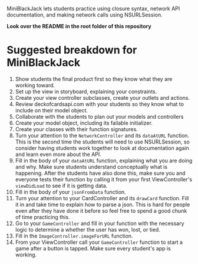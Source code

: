 MiniBlackJack lets students practice using closure syntax, network API documentation, and making network calls using NSURLSession.

**Look over the README in the root folder of this repository**

# Suggested breakdown for MiniBlackJack

1. Show students the final product first so they know what they are working toward.
1. Set up the view in storyboard, explaining your constraints.
2. Create your view controller subclasses, create your outlets and actions.
3. Review deckofcardsapi.com with your students so they know what to include on their model object.
3. Collaborate with the students to plan out your models and controllers
4. Create your model object, including its failable initializer.
4. Create your classes with their function signatures.
5. Turn your attention to the `NetworkController` and its `dataAtURL` function. This is the second time the students will need to use NSURLSession, so consider having students work together to look at documentation again and learn even more about the API.
6. Fill in the body of your `dataAtURL` function, explaining what you are doing and why. Make sure students understand conceptually what is happening. After the students have also done this, make sure you and everyone tests their function by calling it from your first ViewController's `viewDidLoad` to see if it is getting data.
8. Fill in the body of your `jsonFromData` function.
9. Turn your attention to your CardController and its `drawCard` function. Fill it in and take time to explain how to parse a json. This is hard for people even after they have done it before so feel free to spend a good chunk of time practicing this.
10. Go to your `GameController` and fill in your function with the necessary logic to determine a whether the user has won, lost, or tied.
11. Fill in the `ImageController.imageForURL` function.
12. From your ViewController call your `GameController` function to start a game after a button is tapped. Make sure every student's app is working.